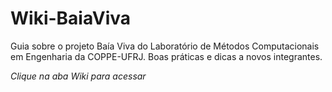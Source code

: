 # Wiki-BaiaViva
Guia sobre o projeto Baía Viva do Laboratório de Métodos Computacionais em Engenharia da COPPE-UFRJ. Boas práticas e dicas a novos integrantes.

_Clique na aba Wiki para acessar_

